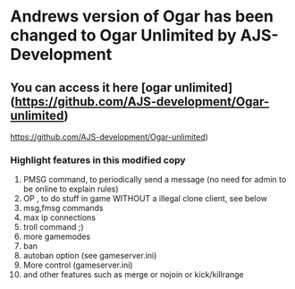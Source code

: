 
# Andrews version of Ogar has been changed to Ogar Unlimited by AJS-Development
 ## You can access it here [ogar unlimited] (https://github.com/AJS-development/Ogar-unlimited)
https://github.com/AJS-development/Ogar-unlimited)
### Highlight features in this modified copy
 1. PMSG command, to periodically send a message (no need for admin to be online to explain rules)
 2. OP , to do stuff in game WITHOUT a illegal clone client, see below
 3. msg,fmsg commands
 4. max ip connections
 5. troll command ;)
 6. more gamemodes
 7. ban
 8. autoban option (see gameserver.ini)
 9. More control (gameserver.ini)
 10. and other features such as merge or nojoin or kick/killrange
